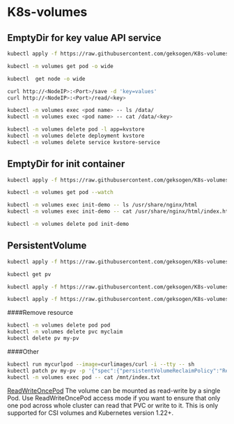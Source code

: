 # K8s-volumes

## EmptyDir for key value API service

```bash
kubectl apply -f https://raw.githubusercontent.com/geksogen/K8s-volumes/master/emptyDir/key_value_API/kvstore.yaml
```

```bash
kubectl -n volumes get pod -o wide
```

```bash
kubectl  get node -o wide
```

```bash
curl http://<NodeIP>:<Port>/save -d 'key=values'
curl http://<NodeIP>:<Port>/read/<key>
```

```bash
kubectl -n volumes exec <pod name> -- ls /data/
kubectl -n volumes exec <pod name> -- cat /data/<key>
```

```bash
kubectl -n volumes delete pod -l app=kvstore
kubectl -n volumes delete deployment kvstore
kubectl -n volumes delete service kvstore-service
```
## EmptyDir for init container

```bash
kubectl apply -f https://raw.githubusercontent.com/geksogen/K8s-volumes/master/emptyDir/init_container/web.yaml
```

```bash
kubectl -n volumes get pod --watch
```

```bash
kubectl -n volumes exec init-demo -- ls /usr/share/nginx/html
kubectl -n volumes exec init-demo -- cat /usr/share/nginx/html/index.html
```

```bash
kubectl -n volumes delete pod init-demo
```

## PersistentVolume

```bash
kubectl apply -f https://raw.githubusercontent.com/geksogen/K8s-volumes/master/persistentvolume/pv.yaml
```

```bash
kubectl get pv
```

```bash
kubectl apply -f https://raw.githubusercontent.com/geksogen/K8s-volumes/master/persistentvolume/pvc.yaml
```

```bash
kubectl apply -f https://raw.githubusercontent.com/geksogen/K8s-volumes/master/persistentvolume/pod.yaml
```
####Remove resource
```bash
kubectl -n volumes delete pod pod
kubectl -n volumes delete pvc myclaim
kubectl delete pv my-pv
```

####Other
```bash
kubectl run mycurlpod --image=curlimages/curl -i --tty -- sh
kubectl patch pv my-pv -p '{"spec":{"persistentVolumeReclaimPolicy":"Retain"}}'
kubectl -n volumes exec pod -- cat /mnt/index.txt

```
[ReadWriteOncePod](https://github.com/geksogen)
The volume can be mounted as read-write by a single Pod. Use ReadWriteOncePod access mode if you want to ensure that only one pod across whole cluster can read that PVC or write to it. This is only supported for CSI volumes and Kubernetes version 1.22+.



